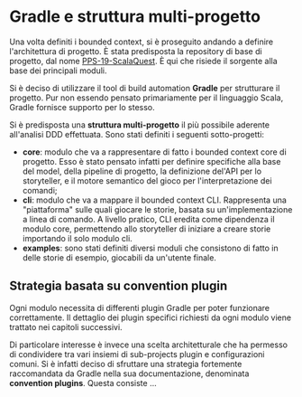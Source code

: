 # Gradle e struttura multi-progetto

<!-- Come si è strutturata la repo principale di progetto, cosa sono
i convention plugin e come sono stati utilizzati (panoramica generale; il
focus sui plugin contenuti dentro di loro, tipo maiflai scalatest, maven publish
sonarqube, scoverage ecc. va fatta nei rispettivi capitoli successivi) -->

Una volta definiti i bounded context, si è proseguito andando a definire
l'architettura di progetto. È stata predisposta la repository di base di
progetto, dal nome
[PPS-19-ScalaQuest](https://github.com/scalaquest/PPS-19-ScalaQuest). È qui che
risiede il sorgente alla base dei principali moduli.

Si è deciso di utilizzare il tool di build automation **Gradle** per strutturare
il progetto. Pur non essendo pensato primariamente per il linguaggio Scala,
Gradle fornisce supporto per lo stesso.

Si è predisposta una **struttura multi-progetto** il più possibile aderente
all'analisi DDD effettuata. Sono stati definiti i seguenti sotto-progetti:

- **core**: modulo che va a rappresentare di fatto i bounded context core di
  progetto. Esso è stato pensato infatti per definire specifiche alla base del
  model, della pipeline di progetto, la definizione del'API per lo storyteller,
  e il motore semantico del gioco per l'interpretazione dei comandi;
- **cli**: modulo che va a mappare il bounded context CLI. Rappresenta una
  "piattaforma" sulle quali giocare le storie, basata su un'implementazione a
  linea di comando. A livello pratico, CLI eredita come dipendenza il modulo
  core, permettendo allo storyteller di iniziare a creare storie importando il
  solo modulo cli.
- **examples**: sono stati definiti diversi moduli che consistono di fatto in
  delle storie di esempio, giocabili da un'utente finale.

## Strategia basata su convention plugin

Ogni modulo necessita di differenti plugin Gradle per poter funzionare
correttamente. Il dettaglio dei plugin specifici richiesti da ogni modulo viene
trattato nei capitoli successivi.

Di particolare interesse è invece una scelta architetturale che ha permesso di
condividere tra vari insiemi di sub-projects plugin e configurazioni comuni. Si
è infatti deciso di sfruttare una strategia fortemente raccomandata da Gradle
nella sua documentazione, denominata **convention plugins**. Questa consiste ...
